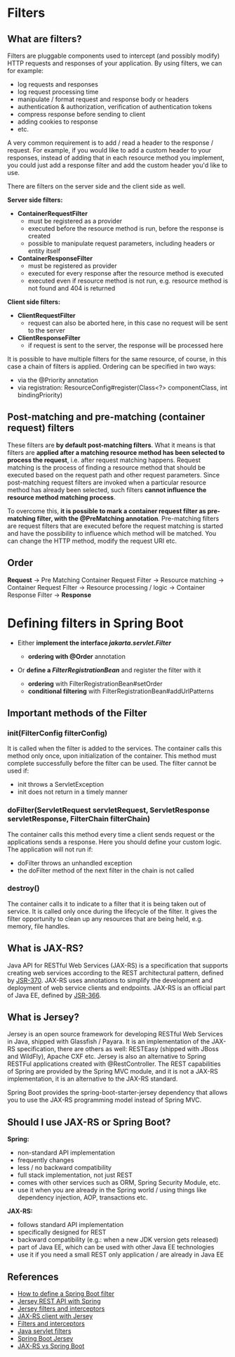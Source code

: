 # Filters

## What are filters?

Filters are pluggable components used to intercept (and possibly modify) HTTP requests and responses of your application.
By using filters, we can for example:

 - log requests and responses
 - log request processing time
 - manipulate / format request and response body or headers
 - authentication & authorization, verification of authentication tokens
 - compress response before sending to client
 - adding cookies to response
 - etc.

A very common requirement is to add / read a header to the response / request. For example, if you would like to add a 
custom header to your responses, instead of adding that in each resource method you implement, you could just add a 
response filter and add the custom header you'd like to use. 

There are filters on the server side and the client side as well.

**Server side filters:**
- **ContainerRequestFilter**
  - must be registered as a provider
  - executed before the resource method is run, before the response is created
  - possible to manipulate request parameters, including headers or entity itself
- **ContainerResponseFilter**
  - must be registered as provider
  - executed for every response after the resource method is executed
  - executed even if resource method is not run, e.g. resource method is not found and 404 is returned

**Client side filters:**
- **ClientRequestFilter**
  - request can also be aborted here, in this case no request will be sent to the server
- **ClientResponseFilter**
  - if request is sent to the server, the response will be processed here

It is possible to have multiple filters for the same resource, of course, in this case a chain of filters is applied. 
Ordering can be specified in two ways:
  - via the @Priority annotation
  - via registration: ResourceConfig#register(Class<?> componentClass, int bindingPriority)

## Post-matching and pre-matching (container request) filters

These filters are **by default post-matching filters**. What it means is that filters are **applied after a matching 
resource method has been selected to process the request**, i.e. after request matching happens. Request matching is 
the process of finding a resource method that should be executed based on the request path and other request parameters.
Since post-matching request filters are invoked when a particular resource method has already been selected, such 
filters **cannot influence the resource method matching process**.

To overcome this, **it is possible to mark a container request filter as pre-matching filter, with the 
@PreMatching annotation**. Pre-matching filters are request filters that are executed before the request matching is 
started and have the possibility to influence which method will be matched. You can change the HTTP method, modify the 
request URI etc.

## Order

**Request** &rarr; Pre Matching Container Request Filter &rarr; Resource matching &rarr;  
Container Request Filter &rarr; Resource processing / logic &rarr; Container Response Filter &rarr; 
**Response**

# Defining filters in Spring Boot

 - Either **implement the interface *jakarta.servlet.Filter***

   - **ordering with @Order** annotation

 - Or **define a *FilterRegistrationBean*** and register the filter with it

    - **ordering** with FilterRegistrationBean#setOrder
    - **conditional filtering** with FilterRegistrationBean#addUrlPatterns

## Important methods of the Filter

### init(FilterConfig filterConfig)

It is called when the filter is added to the services. The container calls this method only once, upon initialization
of the container. This method must complete successfully before the filter can be used. The filter cannot be used if:
 - init throws a ServletException
 - init does not return in a timely manner

### doFilter(ServletRequest servletRequest, ServletResponse servletResponse, FilterChain filterChain)

The container calls this method every time a client sends request or the applications sends a response. Here you should 
define your custom logic. The application will not run if:
 - doFilter throws an unhandled exception
 - the doFilter method of the next filter in the chain is not called

### destroy()

The container calls it to indicate to a filter that it is being taken out of service. It is called only once during the 
lifecycle of the filter. It gives the filter opportunity to clean up any resources that are being held, e.g. memory, 
file handles.

## What is JAX-RS?

Java API for RESTful Web Services (JAX-RS) is a specification that supports creating web services according to the REST 
architectural pattern, defined by [JSR-370](https://jcp.org/en/jsr/detail?id=370). JAX-RS uses annotations to simplify 
the development and deployment of web service clients and endpoints. JAX-RS is an official part of Java EE, defined by
[JSR-366](https://jcp.org/en/jsr/detail?id=366).

## What is Jersey?

Jersey is an open source framework for developing RESTful Web Services in Java, shipped with Glassfish / Payara. 
It is an implementation of the JAX-RS specification, there are others as well: RESTEasy (shipped with JBoss and 
WildFly), Apache CXF etc. Jersey is also an alternative to Spring RESTFul applications created with @RestController. 
The REST capabilities of Spring are provided by the Spring MVC module, and it is not a JAX-RS implementation, it is an 
alternative to the JAX-RS standard. 

Spring Boot provides the spring-boot-starter-jersey dependency that allows you to use the JAX-RS programming model
instead of Spring MVC.

## Should I use JAX-RS or Spring Boot?

**Spring:**

  - non-standard API implementation
  - frequently changes
  - less / no backward compatibility
  - full stack implementation, not just REST
  - comes with other services such as ORM, Spring Security Module, etc.
  - use it when you are already in the Spring world / using things like dependency injection, AOP, transactions etc.

**JAX-RS:**

  - follows standard API implementation
  - specifically designed for REST
  - backward compatibility (e.g.: when a new JDK version gets released)
  - part of Java EE, which can be used with other Java EE technologies
  - use it if you need a small REST only application / are already in Java EE

## References

* [How to define a Spring Boot filter](http://www.baeldung.com/spring-boot-add-filter)
* [Jersey REST API with Spring](https://www.baeldung.com/jersey-rest-api-with-spring)
* [Jersey filters and interceptors](https://www.baeldung.com/jersey-filters-interceptors)
* [JAX-RS client with Jersey](https://www.baeldung.com/jersey-jax-rs-client)
* [Filters and interceptors](https://eclipse-ee4j.github.io/jersey.github.io/documentation/latest31x/filters-and-interceptors.html)
* [Java servlet filters](https://www.digitalocean.com/community/tutorials/java-servlet-filter-example-tutorial)
* [Spring Boot Jersey](https://zetcode.com/springboot/jersey)
* [JAX-RS vs Spring Boot](https://saikomalpendela.medium.com/jax-rs-vs-spring-boot-a980a1b99b43)
